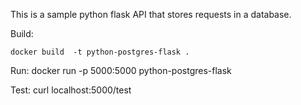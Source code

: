 This is a sample python flask API that stores requests in a database.

Build:

	docker build  -t python-postgres-flask .

Run:
	docker run -p 5000:5000 python-postgres-flask

Test:
	curl localhost:5000/test
